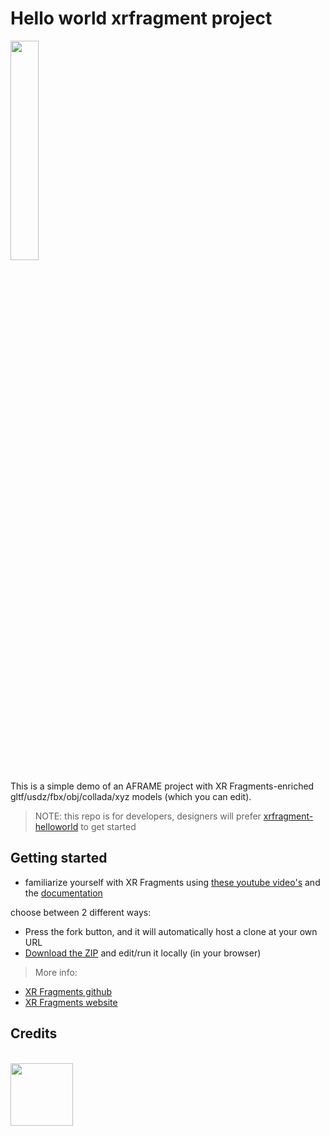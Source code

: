 # Hello world xrfragment project

<img src="https://xrfragment.org/example/assets/logo.png" width="30%"/>

This is a simple demo of an AFRAME project with XR Fragments-enriched gltf/usdz/fbx/obj/collada/xyz models (which you can edit).

> NOTE: this repo is for developers, designers will prefer [xrfragment-helloworld](https://github.com/coderofsalvation/xrfragment-helloworld) to get started

## Getting started

* familiarize yourself with XR Fragments using [these youtube video's](https://www.youtube.com/playlist?list=PLctjJGlTmeE64XPSQER2BSbjmqVGaWM4J) and the [documentation](https://xrfragment.org)

choose between 2 different ways:
* Press the fork button, and it will automatically host a clone at your own URL
* [Download the ZIP](https://github.com/coderofsalvation/xrfragment-aframe-helloworld/archive/refs/heads/main.zip) and edit/run it locally (in your browser)

> More info:

* [XR Fragments github](https://github.com/coderofsalvation/xrfragment)
* [XR Fragments website](https://xrfragment.org)

## Credits

<br>
<a href="https://nlnet.nl" target="_blank">
  <img src="https://nlnet.nl/image/logo_nlnet.svg" width="100"/>
</a>

